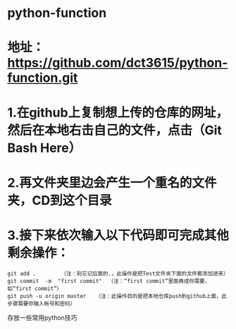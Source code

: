# python-function 
# 地址：https://github.com/dct3615/python-function.git

# 1.在github上复制想上传的仓库的网址，然后在本地右击自己的文件，点击（Git Bash Here）
# 2.再文件夹里边会产生一个重名的文件夹，CD到这个目录
# 3.接下来依次输入以下代码即可完成其他剩余操作：
	git add .        （注：别忘记后面的.，此操作是把Test文件夹下面的文件都添加进来）
	git commit  -m  "first commit"  （注：“first commit”里面换成你需要，如“first commit”）
	git push -u origin master   （注：此操作目的是把本地仓库push到github上面，此步骤需要你输入帐号和密码）


存放一些常用python技巧
